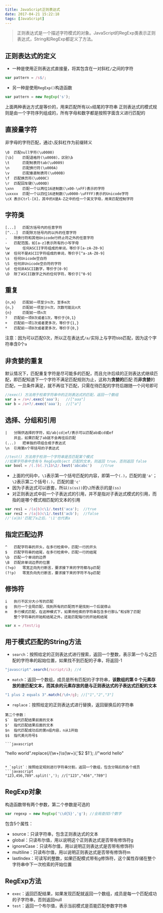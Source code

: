 ```yaml
---
title: JavaScript正则表达式
date: 2017-04-21 15:22:18
tags: [JavaScript]
---
```

>正则表达式是一个描述字符模式的对象。JavaScript的RegExp类表示正则表达式，String和RegExp都定义了方法。

<!--more-->

## 正则表达式的定义
* 一种是使用正则表达式直接量，将其包含在一对斜杠`/`之间的字符
```javascript
var pattern = /s$/;
```
* 另一种是使用`RegExp()`构造函数
```javascript
var pattern = new RegExp('s');
```
上面两种表达方式是等价的，用来匹配所有以`s`结尾的字符串
正则表达式的模式规则是由一个字符序列组成的，所有字母和数字都是按照字面含义进行匹配的

## 直接量字符
非字母的字符匹配，通过`\`反斜杠作为前缀转义
```
\0	匹配null字符(\u0000)
[\b]	匹配退格符(\u0008)，区别\b
\t  	匹配制表符tab(\u0009)
\n  	匹配换行符(\u000A)
\v      匹配垂直制表符(\u000B)
\f	匹配换页符(\u000C)
\r	匹配回车键(\u000D)
\xnn	匹配一个以两位16进制数(\x00-\xFF)表示的字符
\uxxxx	匹配一个以四位16进制数(\u0000-\uFFFF)表示的Unicode字符
\cX	表示Ctrl-[X]，其中的X是A-Z之中的任一个英文字母，用来匹配控制字符
```

## 字符类
```
[...]   匹配方括号内的任意字符
[^...] 	匹配除方括号内的以外的任意字符
. 	除换行符和其他Unicode行终止符之外的任意字符
-	匹配范围，如[a-z]表示所有的小写字母
\w      任何ASCII字符组成的单词，等价于[a-zA-Z0-9]
\W 	任何不是ASCII字符组成的单词，等价于[^a-zA-Z0-9]
\s 	任何Unicode空白符
\S	任何非Unicode空白符的字符
\d	任何非ASCII数字，等价于[0-9]
\D	除了ASCII数字之外的任何字符，等价于[^0-9]
```

## 重复
```
{n,m} 	匹配前一项至少n次，至多m次
{n,} 	匹配前一项至少n次，次数可能比n大
{n} 	匹配前一项n次
?	匹配前一项0次或者1次，等价于{0,1}
+	匹配前一项1次或者更多次，等价于{1,}
*	匹配前一项0次或者更多次，等价于{0,}
```
注意：因为可以匹配0次，所以正在表达式`/a/`实际上与字符`bbb`匹配，因为这个字符串含0个`a`

## 非贪婪的重复
默认情况下，匹配重复字符是尽可能多的匹配，而且允许后续的正则表达式继续匹配，即匹配知道下一个字符不满足匹配规则为止，这称为**贪婪的**匹配
而**非贪婪**的匹配，一旦条件满足，就不再往下匹配，只需在待匹配的字符后跟随一个问号即可
```javascript
//exec() 方法用于检索字符串中的正则表达式的匹配，返回一个数组
var a = /a+/.exec('aaa');	//["aaa"]
var b = /a+?/.exec('aaa');	//["a"]
```

## 选择、分组和引用
```
|	分隔供选择的字符，如/ab|cd|ef/表示可以匹配ab或cd或ef
	并且，如果匹配了ab就不会再往后匹配
(...) 	把单独的项组合成子表达式
\n	引用第n个带括号的子表达式

```
```javascript
//test() 方法用于检测一个字符串是否匹配某个模式
//如果字符串中含有与 RegExpObject 匹配的文本，则返回 true，否则返回 false
var bool = /(.)b(.)\1b\2/.test('abcabc')	//true
```
* 上面的代码中，`\1`表示第一个括号匹配的内容，即第一个`(.)`，匹配的是`'a'`；`\2`表示第二个括号`(.)`，匹配的是`'c'`
* 因为子表达式可以嵌套，所以`(s(ss))`的`\2`所表示的是`(ss)`
* 对正则表达式中前一个子表达式的引用，并不是指对子表达式模式的引用，而指的是哪个模式相匹配的文本的引用

```javascript
var res1 = /(a|b)c\1/.test('aca');	//true
var res2 = /(a|b)c\1/.test('acb');	//false
//'(a|b)'匹配了a之后，'\1'也代表a
```

## 指定匹配边界
```
^	匹配字符串的开头，在多行检索中，匹配一行的开头
$ 	匹配字符串的结尾，在多行检索中，匹配一行的结尾
\b 	匹配一个单词的边界
\B 	匹配非单词边界的位置
(?=p)	零宽正向先行断言，要求接下来的字符都与p匹配
(?!p)	零宽负向先行断言，要求接下来的字符不与p匹配
```

## 修饰符
```
i 	执行不区分大小写的匹配
g 	执行一个全局匹配，找到所有的匹配而不是找到一个后就停止
m 	多行模式匹配，在这种模式下，如果待检索的字符串包含多行那么^和$除了匹配
	整个字符串的开始和结尾之外，还能匹配每行的开始和结尾
```
```javascript
var x = /test/ig
```

## 用于模式匹配的String方法
* `search`：按照给定的正则表达式进行搜索，返回一个整数，表示第一个与之匹配的字符串的起始位置，如果找不到匹配的子串，将返回-1
```javascript
"javascript".search(/script/i);	//4
```
* `match`：返回一个数组，成员是所有匹配的子字符串，**该数组的第 0 个元素存放的是匹配文本，而其余的元素存放的是与正则表达式的子表达式匹配的文本**
```javascript
"1 plus 2 equals 3".match(/\d+/g); //["1","2","3"]
```
* `replace`：按照给定的正则表达式进行替换，返回替换后的字符串
```
第二个参数：
$`	指代匹配结果前面的文本
$'	指代匹配结果后面的文本
$n 	指代匹配成功后的第n组内容，n从1开始
$$ 	指代美元符号$
```
	```javascript
"hello world".replace(/(\w+)\s(\w+)/,'$2 $1'); //"world hello"
```

* `split`：按照给定规则进行字符串分割，返回一个数组，包含分隔后的各个成员
```javascript
"123,456,789".split(','); //["123","456","789"]
```

## RegExp对象
构造函数带有两个参数，第二个参数是可选的
```javascript
var regexp = new RegExp('\\d{5}','g'); //全局查找5个数字
```
包含5个属性：
* source：只读字符串，包含正则表达式的文本
* global：只读布尔值，用以说明这个正则表达式是否带有修饰符g
* ignoreCase：只读布尔值，用以说明正则表达式是否带有修饰符i
* multiline：只读布尔值，用以说明正则表达式是否带有修饰符m
* lastIndex：可读写的整数，如果匹配模式带有g修饰符，这个属性存储在整个字符串中下一次检索的开始位置

## RegExp方法
* `exec`：返回匹配结果，如果发现匹配就返回一个数组，成员是每一个匹配成功的子字符串，否则返回null
* `test`：返回一个布尔值，表示当前模式是否能匹配参数字符串